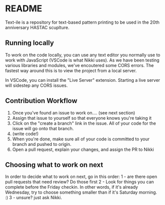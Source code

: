 # README
Text-ile is a repository for text-based pattern printing to be used in the 20th anniversary HASTAC scuplture.

## Running locally
To work on the code locally, you can use any text editor you normally use to work with JavaScript (VSCode is what Nikki uses).  As we have been testing various libraries and modules, we've encoutered some CORS errors.  The fastest way around this is to view the project from a local server.

In VSCode, you can install the "Live Server" extension.  Starting a live server will sidestep any CORS issues.


## Contribution Workflow
1. Once you've found an issue to work on.... (see next section)
2. Assign that issue to yourself so that everyone knows you're taking it
3. Click on the "create a branch" link in the issue.  All of your code for the issue will go onto that branch.
4. (write code!)
5. When you're done, make sure all of your code is committed to your branch and pushed to origin. 
6. Open a pull request, explain your changes, and assign the PR to Nikki


## Choosing what to work on next
In order to decide what to work on next, go in this order:
1 - are there open pull requests that need review? Do those first
2 - Look for things you can complete before the Friday checkin.  In other words, if it's already Wednesday, try to choose something smaller than if it's Saturday morning. :) 
3 - unsure? just ask Nikki. 
